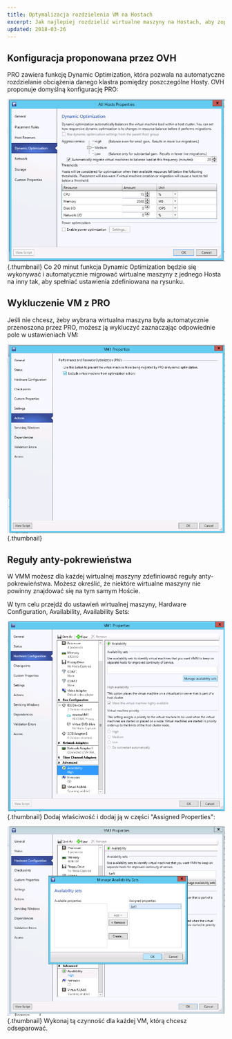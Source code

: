 ```yaml
---
title: Optymalizacja rozdzielenia VM na Hostach
excerpt: Jak najlepiej rozdzielić wirtualne maszyny na Hostach, aby zoptymalizować zasoby?
updated: 2018-03-26
---
```



## Konfiguracja proponowana przez OVH
PRO zawiera funkcję Dynamic Optimization, która pozwala na automatyczne rozdzielanie obciążenia danego klastra pomiędzy poszczególne Hosty. OVH proponuje domyślną konfigurację PRO:

![](images/img_1991.jpg){.thumbnail}
Co 20 minut funkcja Dynamic Optimization będzie się wykonywać i automatycznie migrować wirtualne maszyny z jednego Hosta na inny tak, aby spełniać ustawienia zdefiniowana na rysunku.


## Wykluczenie VM z PRO
Jeśli nie chcesz, żeby wybrana wirtualna maszyna była automatycznie przenoszona przez PRO, możesz ją wykluczyć zaznaczając odpowiednie pole w ustawieniach VM:

![](images/img_1992.jpg){.thumbnail}


## Reguły anty-pokrewieństwa
W VMM możesz dla każdej wirtualnej maszyny zdefiniować reguły anty-pokrewieństwa. Możesz określić, że niektóre wirtualne maszyny nie powinny znajdować się na tym samym Hoście.

W tym celu przejdź do ustawień wirtualnej maszyny, Hardware Configuration, Availability, Availability Sets:

![](images/img_1993.jpg){.thumbnail}
Dodaj właściwość i dodaj ją w części "Assigned Properties":

![](images/img_1994.jpg){.thumbnail}
Wykonaj tą czynność dla każdej VM, którą chcesz odseparować.

